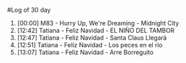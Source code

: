 #Log of 30 day

1. [00:00] M83 - Hurry Up, We're Dreaming - Midnight City
1. [12:42] Tatiana - Feliz Navidad - EL NIÑO DEL TAMBOR
1. [12:47] Tatiana - Feliz Navidad - Santa Claus Llegará
1. [12:51] Tatiana - Feliz Navidad - Los peces en el río
1. [13:07] Tatiana - Feliz Navidad - Arre Borreguito
